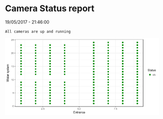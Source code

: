 Camera Status report
================
19/05/2017 - 21:46:00

    All cameras are up and running

![](camreport_files/figure-markdown_github/unnamed-chunk-2-1.png)
